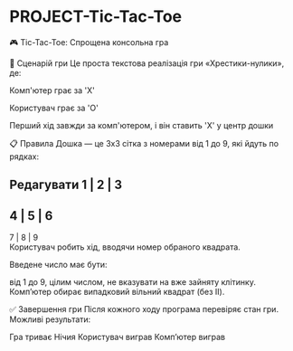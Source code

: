 # PROJECT-Tic-Tac-Toe
🎮 Tic-Tac-Toe: Спрощена консольна гра

📝 Сценарій гри
Це проста текстова реалізація гри «Хрестики-нулики», де:

Комп'ютер грає за 'X'

Користувач грає за 'O'

Перший хід завжди за комп'ютером, і він ставить 'X' у центр дошки

📋 Правила
Дошка — це 3x3 сітка з номерами від 1 до 9, які йдуть по рядках:


Редагувати
 1 | 2 | 3  
 ---------  
 4 | 5 | 6  
 ---------  
 7 | 8 | 9  
Користувач робить хід, вводячи номер обраного квадрата.

Введене число має бути:

від 1 до 9,
цілим числом,
не вказувати на вже зайняту клітинку.
Комп’ютер обирає випадковий вільний квадрат (без ІІ).

✅ Завершення гри
Після кожного ходу програма перевіряє стан гри. Можливі результати:

Гра триває
Нічия
Користувач виграв
Комп’ютер виграв

